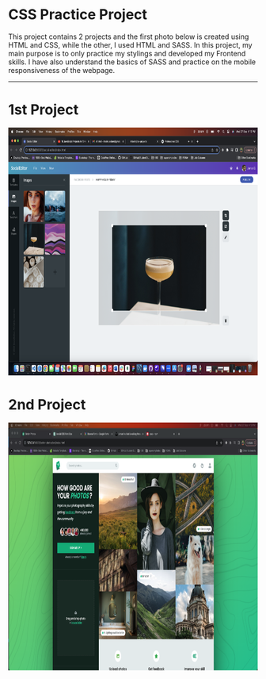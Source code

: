 # CSS Practice Project

This project contains 2 projects and the first photo below is created using HTML and CSS, while the other, I used HTML and SASS. In this project, my main purpose is to only practice my stylings and developed my Frontend skills. I have also understand the basics of SASS and practice on the mobile responsiveness of the webpage.

---

# 1st Project

<p>
  <img src="/better-photos/images/social-editor.png" alt="Screen 1" height="500">
</p>

# 2nd Project

<p>
  <img src="/better-photos/images/better-photos.png" alt="Screen 2" height="500">
</p>
